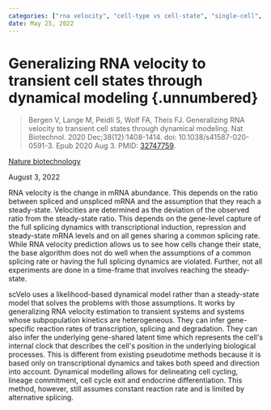 ```yaml
---
categories: ["rna velocity", "cell-type vs cell-state", "single-cell", "transcriptomics"]
date: May 25, 2022
---
```


# Generalizing RNA velocity to transient cell states through dynamical modeling {.unnumbered}

> Bergen V, Lange M, Peidli S, Wolf FA, Theis FJ. Generalizing RNA velocity to
> transient cell states through dynamical modeling. Nat Biotechnol. 2020
> Dec;38(12):1408-1414. doi: 10.1038/s41587-020-0591-3. Epub 2020 Aug 3. PMID:
> [32747759](https://pubmed.ncbi.nlm.nih.gov/32747759/).

[Nature biotechnology](https://www.nature.com/articles/s41587-020-0591-3)

August 3, 2022

RNA velocity is the change in mRNA abundance. This depends on the ratio between
spliced and unspliced mRNA and the assumption that they reach a steady-state.
Velocities are determined as the deviation of the observed ratio from the
steady-state ratio. This depends on the gene-level capture of the full splicing
dynamics with transcriptional induction, repression and steady-state mRNA
levels and on all genes sharing a common splicing rate. While RNA velocity
prediction allows us to see how cells change their state, the base algorithm
does not do well when the assumptions of a common splicing rate or having the
full splicing dynamics are violated. Further, not all experiments are done in a
time-frame that involves reaching the steady-state.

scVelo uses a likelihood-based dynamical model rather than a steady-state model
that solves the problems with those assumptions. It works by generalizing RNA
velocity estimation to transient systems and systems whose subpopulation
kinetics are heterogeneous. They can infer gene-specific reaction rates of
transcription, splicing and degradation. They can also infer the underlying
gene-shared latent time which represents the cell's internal clock that
describes the cell's position in the underlying biological processes. This is
different from existing pseudotime methods because it is based only on
transcriptional dynamics and takes both speed and direction into account.
Dynamical modelling allows for delineating cell cycling, lineage commitment,
cell cycle exit and endocrine differentiation. This method, however, still
assumes constant reaction rate and is limited by alternative splicing.
